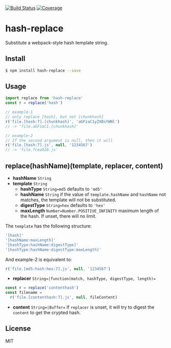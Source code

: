 [![Build Status](https://travis-ci.org/kaelzhang/node-hash-replace.svg?branch=master)](https://travis-ci.org/kaelzhang/node-hash-replace)
[![Coverage](https://codecov.io/gh/kaelzhang/node-hash-replace/branch/master/graph/badge.svg)](https://codecov.io/gh/kaelzhang/node-hash-replace)
<!-- optional appveyor tst
[![Windows Build Status](https://ci.appveyor.com/api/projects/status/github/kaelzhang/node-hash-replace?branch=master&svg=true)](https://ci.appveyor.com/project/kaelzhang/node-hash-replace)
-->
<!-- optional npm version
[![NPM version](https://badge.fury.io/js/hash-replace.svg)](http://badge.fury.io/js/hash-replace)
-->
<!-- optional npm downloads
[![npm module downloads per month](http://img.shields.io/npm/dm/hash-replace.svg)](https://www.npmjs.org/package/hash-replace)
-->
<!-- optional dependency status
[![Dependency Status](https://david-dm.org/kaelzhang/node-hash-replace.svg)](https://david-dm.org/kaelzhang/node-hash-replace)
-->

# hash-replace

Substitute a webpack-style hash template string.

## Install

```sh
$ npm install hash-replace --save
```

## Usage

```js
import replace from 'hash-replace'
const r = replace('hash')

// example-1
// only replace [hash], but not [chunkhash]
r('file.[hash:7].[chunkhash]', 'aGFzaC1yZXBsYWNl')
// -> 'file.aGFzaC1.[chunkhash]'

// example-2
// If the second argument is null, then it will
r('file.[hash:7].js', null, '1234567')
// -> 'file.fcea920.js'
```

## replace(hashName)(template, replacer, content)

- **hashName** `String`
- **template** `String`
  - **hashType** `String=md5` defaults to `'md5'`
  - **hashName** `String` if the value of `template.hashName` and `hashName` not matches, the template will not be substituted.
  - **digestType** `String=hex` defaults to `'hex'`
  - **maxLength** `Number=Number.POSITIVE_INFINITY` maximum length of the hash. If unset, there will no limit.

The `template` has the following structure:

```js
'[hash]'
'[hashName:maxLength]'
'[hashType:hashName:digestType]'
'[hashType:hashName:digestType:maxLength]'
```

And example-2 is equivalent to:

```js
r('file.[md5:hash:hex:7].js', null, '1234567')
```

- **replacer** `String=|function(match, hashType, digestType, length)=`

```js
const r = replace('contenthash')
const filename =
  r('file.[contenthash:7].js', null, fileContent)
```

- **content** `String=|Buffer=` If `replacer` is unset, it will try to digest the `content` to get the crypted hash.

## License

MIT
